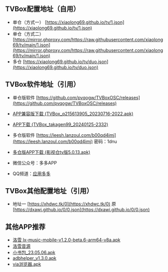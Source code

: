 ## TVBox配置地址（自用）
- 单仓（方式一） [https://xiaolong69.github.io/tv/1.json](https://xiaolong69.github.io/tv/1.json)  
- 单仓（方式二）[https://mirror.ghproxy.com/https://raw.githubusercontent.com/xiaolong69/tv/main/1.json](https://mirror.ghproxy.com/https://raw.githubusercontent.com/xiaolong69/tv/main/1.json)
- 多仓 [https://xiaolong69.github.io/tv/duo.json](https://xiaolong69.github.io/tv/duo.json)

## TVBox软件地址（引用）
- 单仓版软件 [https://github.com/pvqogw/TVBoxOSC/releases](https://github.com/pvqogw/TVBoxOSC/releases)
- [APP兼容版下载 (TVBox_q215613905_20230716-2022.apk)](https://mirror.ghproxy.com/https://raw.githubusercontent.com/xiaolong69/tv/main/app/TVBox_q215613905_20230716-2022.apk)
- [APP下载 (TVBox_takagen99_20240125-2332)](https://mirror.ghproxy.com/https://raw.githubusercontent.com/xiaolong69/tv/main/app/TVBox_takagen99_20240125-2332)

- 多仓版软件 [https://leesh.lanzoul.com/b00qd4imj](https://leesh.lanzoul.com/b00qd4imj)
密码：1dnu
- [多仓版APP下载 (影视仓tv版5.0.13.apk)](https://mirror.ghproxy.com/https://raw.githubusercontent.com/xiaolong69/tv/main/app/%E5%BD%B1%E8%A7%86%E4%BB%93tv%E7%89%885.0.13.apk)
- 微信公众号：多多APP
- QQ频道：[应用多多](https://qun.qq.com/qqweb/qunpro/share?_wv=3&_wwv=128&appChannel=share&inviteCode=1XbWa3rLtqN&businessType=9&from=181074&biz=ka&mainSourceId=share&subSourceId=others&jumpsource=shorturl#/out)

## TVBox其他配置地址（引用）
- 地址一 [https://xhdwc.tk/0](https://xhdwc.tk/0)  原[https://dxawi.github.io/0/0.json](https://dxawi.github.io/0/0.json)

## 其他APP推荐
- [洛雪 lx-music-mobile-v1.2.0-beta.6-arm64-v8a.apk](https://mirror.ghproxy.com/https://raw.githubusercontent.com/xiaolong69/tv/main/app/lxmusic/lx-music-mobile-v1.2.0-beta.6-arm64-v8a.apk)
- [洛雪音源](https://mirror.ghproxy.com/https://raw.githubusercontent.com/xiaolong69/tv/main/app/lxmusic/sixyin-music-source-v1.0.7.js)
- [小书包_23.05.06.apk](https://mirror.ghproxy.com/https://raw.githubusercontent.com/xiaolong69/tv/main/app/小书包_23.05.06.apk)
- [adbhelper_v1.3.0.apk](https://mirror.ghproxy.com/https://raw.githubusercontent.com/xiaolong69/tv/main/app/adbhelper_v1.3.0.apk)
- [via浏览器.apk](https://mirror.ghproxy.com/https://raw.githubusercontent.com/xiaolong69/tv/main/app/via浏览器.apk)


